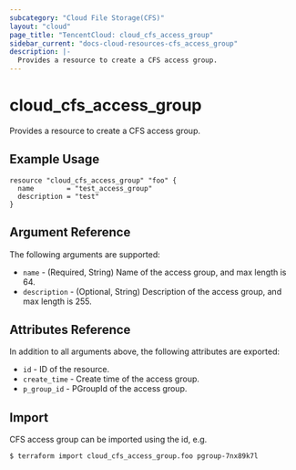 ```yaml
---
subcategory: "Cloud File Storage(CFS)"
layout: "cloud"
page_title: "TencentCloud: cloud_cfs_access_group"
sidebar_current: "docs-cloud-resources-cfs_access_group"
description: |-
  Provides a resource to create a CFS access group.
---
```


# cloud_cfs_access_group

Provides a resource to create a CFS access group.

## Example Usage

```hcl
resource "cloud_cfs_access_group" "foo" {
  name        = "test_access_group"
  description = "test"
}
```

## Argument Reference

The following arguments are supported:

* `name` - (Required, String) Name of the access group, and max length is 64.
* `description` - (Optional, String) Description of the access group, and max length is 255.

## Attributes Reference

In addition to all arguments above, the following attributes are exported:

* `id` - ID of the resource.
* `create_time` - Create time of the access group.
* `p_group_id` - PGroupId of the access group.


## Import

CFS access group can be imported using the id, e.g.

```
$ terraform import cloud_cfs_access_group.foo pgroup-7nx89k7l
```

